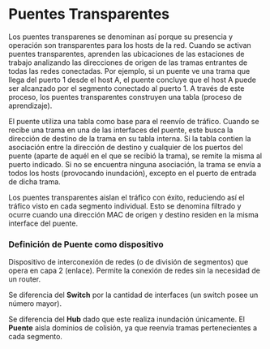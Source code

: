 # Puentes Transparentes 


Los puentes transparenes se denominan así porque su presencia y operación son transparentes para los 
hosts de la red. Cuando se activan puentes transparentes, aprenden las ubicaciones de las estaciones
de trabajo analizando las direcciones de origen de las tramas entrantes de todas las redes conectadas.
Por ejemplo, si un puente ve una trama que llega del puerto 1 desde el host A, el puente concluye que el
host A puede ser alcanzado por el segmento conectado al puerto 1. A través de este proceso, los puentes
transparentes construyen una tabla (proceso de aprendizaje).

El puente utiliza una tabla como base para el reenvío de tráfico. Cuando se recibe una trama en una de
las interfaces del puente, este busca la dirección de destino de la trama en su tabla interna. Si la
tabla contien la asociación entre la dirección de destino y cualquier de los puertos del puente (aparte
de aquél en el que se recibió la trama), se remite la misma al puerto indicado. Si no se encuentra 
ninguna asociación, la trama se envía a todos los hosts (provocando inundación), excepto en el puerto
de entrada de dicha trama.

Los puentes transparentes aislan el tráfico con éxito, reduciendo así el tráfico visto en cada segmento
individual. Esto se denomina filtrado y ocurre cuando una dirección MAC de origen y destino residen en
la misma interface del puente.


### Definición de Puente como dispositivo

Dispositivo de interconexión de redes (o de división de segmentos) que opera en capa 2 (enlace).
Permite la conexión de redes sin la necesidad de un router.

Se diferencia del **Switch** por la cantidad de interfaces (un switch posee un número mayor).

Se diferencia del **Hub** dado que este realiza inundación únicamente. El **Puente** aisla dominios
de colisión, ya que reenvía tramas pertenecientes a cada segmento.
